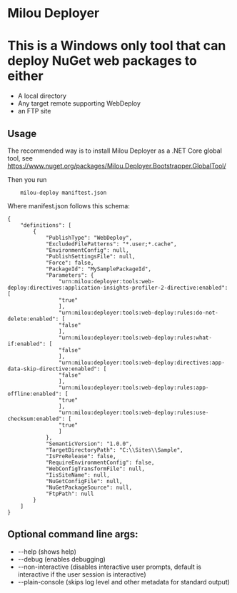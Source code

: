 # Milou Deployer

# This is a Windows only tool that can deploy NuGet web packages to either

* A local directory
* Any target remote supporting WebDeploy
* an FTP site

## Usage

The recommended way is to install Milou Deployer as a .NET Core global tool, see https://www.nuget.org/packages/Milou.Deployer.Bootstrapper.GlobalTool/

Then you run 

        milou-deploy maniftest.json

Where manifest.json follows this schema:

    {
        "definitions": [
            {
                "PublishType": "WebDeploy",
                "ExcludedFilePatterns": "*.user;*.cache",
                "EnvironmentConfig": null,
                "PublishSettingsFile": null,
                "Force": false,
                "PackageId": "MySamplePackageId",
                "Parameters": {
                    "urn:milou:deployer:tools:web-deploy:directives:application-insights-profiler-2-directive:enabled": [
                    "true"
                    ],
                    "urn:milou:deployer:tools:web-deploy:rules:do-not-delete:enabled": [
                    "false"
                    ],
                    "urn:milou:deployer:tools:web-deploy:rules:what-if:enabled": [
                    "false"
                    ],
                    "urn:milou:deployer:tools:web-deploy:directives:app-data-skip-directive:enabled": [
                    "false"
                    ],
                    "urn:milou:deployer:tools:web-deploy:rules:app-offline:enabled": [
                    "true"
                    ],
                    "urn:milou:deployer:tools:web-deploy:rules:use-checksum:enabled": [
                    "true"
                    ]
                },
                "SemanticVersion": "1.0.0",
                "TargetDirectoryPath": "C:\\Sites\\Sample",
                "IsPreRelease": false,
                "RequireEnvironmentConfig": false,
                "WebConfigTransformFile": null,
                "IisSiteName": null,
                "NuGetConfigFile": null,
                "NuGetPackageSource": null,
                "FtpPath": null
            }
        ]
    }

## Optional command line args:

* --help (shows help)
* --debug (enables debugging)
* --non-interactive (disables interactive user prompts, default is interactive if the user session is interactive)
* --plain-console (skips log level and other metadata for standard output)